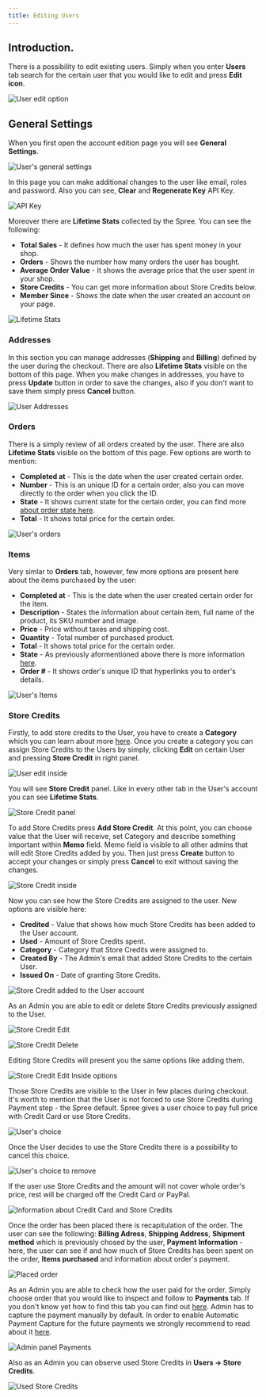 ```yaml
---
title: Editing Users
---
```


## Introduction.

There is a possibility to edit existing users. Simply when you enter **Users** tab search for the certain user that you would like to edit and press **Edit icon**.

![User edit option](/images/user/users/user_edit_option.jpg)

## General Settings

When you first open the account edition page you will see **General Settings**.

![User's general settings](/images/user/users/user_edit_inside.jpg)

In this page you can make additional changes to the user like email, roles and password. Also you can see, **Clear** and **Regenerate Key** API Key.

![API Key](/images/user/users/user_edit_inside_api.jpg)

Moreover there are **Lifetime Stats** collected by the Spree. You can see the following:

* **Total Sales** - It defines how much the user has spent money in your shop.
* **Orders** - Shows the number how many orders the user has bought.
* **Average Order Value** - It shows the average price that the user spent in your shop.
* **Store Credits** - You can get more information about Store Credits below.
* **Member Since** - Shows the date when the user created an account on your page.

![Lifetime Stats](/images/user/users/user_edit_inside_lifetimestats.jpg)

### Addresses

In this section you can manage addresses (**Shipping** and **Billing**) defined by the user during the checkout. There are also **Lifetime Stats** visible on the bottom of this page.
When you make changes in addresses, you have to press **Update** button in order to save the changes, also if you don't want to save them simply press **Cancel** button.

![User Addresses](/images/user/users/user_edit_inside_address.jpg)

### Orders

There is a simply review of all orders created by the user. There are also **Lifetime Stats** visible on the bottom of this page. Few options are worth to mention:

* **Completed at** - This is the date when the user created certain order.
* **Number** - This is an unique ID for a certain order, also you can move directly to the order when you click the ID.
* **State** - It shows current state for the certain order, you can find more [about order state here](order_states).
* **Total** - It shows total price for the certain order.

![User's orders](/images/user/users/user_edit_orders.jpg)

### Items

Very simlar to **Orders** tab, however, few more options are present here about the items purchased by the user:

* **Completed at** - This is the date when the user created certain order for the item.
* **Description** - States the information about certain item, full name of the product, its SKU number and image.
* **Price** - Price without taxes and shipping cost.
* **Quantity** - Total number of purchased product.
* **Total** - It shows total price for the certain order.
* **State** - As previously aformentioned above there is more information [here](order_states).
* **Order #** - It shows order's unique ID that hyperlinks you to order's details.

![User's Items](/images/user/users/user_edit_inside_items.jpg)

### Store Credits

Firstly, to add store credits to the User, you have to create a **Category** which you can learn about more [here](configuring_store_credit_categories).
Once you create a category you can assign Store Credits to the Users by simply, clicking **Edit** on certain User and pressing **Store Credit** in right panel.

![User edit inside](/images/user/users/store_credit_user_add.jpg)

You will see **Store Credit** panel. Like in every other tab in the User's account you can see **Lifetime Stats**.

![Store Credit panel](/images/user/users/store_credit_user.jpg)

To add Store Credits press **Add Store Credit**. At this point, you can choose value that the User will receive, set Category and describe something important within **Memo** field. Memo field is visible to all other admins that will edit Store Credits added by you. Then just press **Create** button to accept your changes or simply press **Cancel** to exit without saving the changes.

![Store Credit inside](/images/user/users/store_credit_user_new.jpg)

Now you can see how the Store Credits are assigned to the user. New options are visible here:

* **Credited** - Value that shows how much Store Credits has been added to the User account.
* **Used** - Amount of Store Credits spent.
* **Category** - Category that Store Credits were assigned to.
* **Created By** - The Admin's email that added Store Credits to the certain User.
* **Issued On** - Date of granting Store Credits.

![Store Credit added to the User account](/images/user/users/store_credit_user_added.jpg)

As an Admin you are able to edit or delete Store Credits previously assigned to the User.

![Store Credit Edit](/images/user/users/store_credit_user_added_edit.jpg)

![Store Credit Delete](/images/user/users/store_credit_user_added_delete.jpg)

Editing Store Credits will present you the same options like adding them.

![Store Credit Edit Inside options](/images/user/users/store_credit_user_added_edit_inside.jpg)

Those Store Credits are visible to the User in few places during checkout. It's worth to mention that the User is not forced to use Store Credits during Payment step - the Spree default. Spree gives a user choice to pay full price with Credit Card or use Store Credits.

![User's choice](/images/user/users/store_credit_front_apply.jpg)

Once the User decides to use the Store Credits there is a possibility to cancel this choice.

![User's choice to remove](/images/user/users/store_credit_front_applied.jpg)

If the user use Store Credits and the amount will not cover whole order's price, rest will be charged off the Credit Card or PayPal.

![Information about Credit Card and Store Credits](/images/user/users/store_credit_front_confirm.jpg)

Once the order has been placed there is recapitulation of the order. The user can see the following: **Billing Adress**, **Shipping Address**, **Shipment method** which is previously chosed by the user, **Payment Information** - here, the user can see if and how much of Store Credits has been spent on the order, **Items purchased** and information about order's payment.

![Placed order](/images/user/users/store_credit_front_placed_order.jpg)

As an Admin you are able to check how the user paid for the order. Simply choose order that you would like to inspect and follow to **Payments** tab. If you don't know yet how to find this tab you can find out [here](entering_orders). Admin has to capture the payment manually by default. In order to enable Automatic Payment Capture for the future payments we strongly recommend to read about it [here](payment_methods).

![Admin panel Payments](/images/user/users/store_credit_order_paid.jpg)

Also as an Admin you can observe used Store Credits in **Users -> Store Credits**.

![Used Store Credits](/images/user/users/store_credit_user_paid.jpg)
